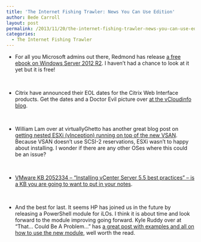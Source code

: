 ```yaml
---
title: 'The Internet Fishing Trawler: News You Can Use Edition'
author: Bede Carroll
layout: post
permalink: /2013/11/20/the-internet-fishing-trawler-news-you-can-use-edition/
categories:
  - The Internet Fishing Trawler
---
```

*   For all you Microsoft admins out there, Redmond has release <a href="http://blogs.msdn.com/b/microsoft_press/archive/2013/11/08/free-ebook-introducing-windows-server-2012-r2-technical-overview.aspx" target="_blank">a free ebook on Windows Server 2012 R2</a>. I haven&#8217;t had a chance to look at it yet but it is free!

&nbsp;

*   Citrix have announced their EOL dates for the Citrix Web Interface products. Get the dates and a Doctor Evil picture over <a href="http://www.vmwareinfo.com/2013/11/citrix-web-interface-end-of-life-dates.html" target="_blank">at the vCloudinfo blog</a>.

&nbsp;

*   William Lam over at virtuallyGhetto has another great blog post on <a href="http://www.virtuallyghetto.com/2013/11/how-to-run-nested-esxi-on-top-of-vsan.html" target="_blank">getting nested ESXi (vInception) running on top of the new VSAN</a>. Because VSAN doesn&#8217;t use SCSI-2 reservations, ESXi wasn&#8217;t to happy about installing. I wonder if there are any other OSes where this could be an issue?

&nbsp;

*   <a href="http://kb.vmware.com/selfservice/microsites/search.do?language=en_US&cmd=displayKC&externalId=2052334" target="_blank">VMware KB 2052334 &#8211; &#8220;Installing vCenter Server 5.5 best practices&#8221; &#8211; is a KB you are going to want to put in your notes</a>.

&nbsp;

*   And the best for last. It seems HP has joined us in the future by releasing a PowerShell module for iLOs. I think it is about time and look forward to the module improving going forward. Kyle Ruddy over at &#8220;That&#8230; Could Be A Problem&#8230;&#8221; has <a href="http://thatcouldbeaproblem.com/?p=685" target="_blank">a great post with examples and all on how to use the new module</a>, well worth the read.

&nbsp;